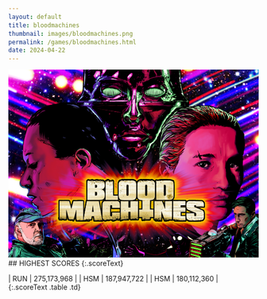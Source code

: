 ```yaml
---
layout: default
title: bloodmachines
thumbnail: images/bloodmachines.png
permalink: /games/bloodmachines.html
date: 2024-04-22
---
```


<img src="../images/bloodmachines.png" class="gameThumbnail img-fluid mx-auto align-middle">
## HIGHEST SCORES
{:.scoreText}

| RUN | 275,173,968 | 
| HSM | 187,947,722 | 
| HSM | 180,112,360 | 
{:.scoreText .table .td}
